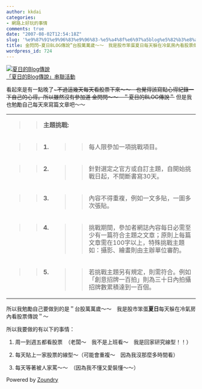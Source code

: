 ```yaml
---
author: kkdai
categories:
- 網路上好玩的事情
comments: true
date: "2007-08-02T12:54:18Z"
slug: '%e9%87%91%e9%96%83%e9%96%83-%e5%a4%8f%e6%97%a5blog%e5%82%b3%e8%aa%aa%e5%8f%b0%e8%82%a1%e8%90%ac%e8%90%ac%e6%ad%b2%ef%bd%9e%ef%bd%9e%e3%80%80%e6%88%91%e6%98%af%e8%82%a1%e5%b8%82%e7%ac%a8%e8%9b%8b'
title: 金閃閃—夏日BLOG傳說”台股萬萬歲～～　我是股市笨蛋夏日每天躲在冷氣房內看股票傳說”
wordpress_id: 724
---
```



[![夏日的Blog傳說](http://blog.roodo.com/summer2007/2026b6b7.gif)](http://summer.blog.roodo.com)[  
「夏日的Blog傳說」串聯活動](http://summer.blog.roodo.com/tagging)


  
看起來是有一點晚了~~~不過這幾天每天看股票下來～～　也覺得該寫點心得紀錄一下自己的心得。所以雖然沒有參加道 金閃閃～～　＂夏日的BLOG傳說＂~~ 但是我也勉勵自己每天來寫篇文章吧～～


<table cellpadding="3" width="100%" border="0" cellspacing="0" class="f12" >
<tbody >
<tr >

<td colspan="2" style="line-height:125%;" align="left" valign="top" >


<blockquote>

> 
> **主題挑戰:**
> 
> 
</blockquote>



</td>
</tr>
<tr >

<td style="line-height:125%;" align="left" valign="top" >


<blockquote>

> 
> **1.**
> 
> 
</blockquote>



</td>

<td style="line-height:125%;" align="left" >


<blockquote>

> 
> 每人限參加一項挑戰項目。
> 
> 
</blockquote>



</td>
</tr>
<tr >

<td width="10" style="line-height:125%;" align="left" valign="top" >


<blockquote>

> 
> **2.**
> 
> 
</blockquote>



</td>

<td style="line-height:125%;" align="left" >


<blockquote>

> 
> 針對選定之官方或自訂主題，自開始挑戰日起，不間斷書寫30天。
> 
> 
</blockquote>



</td>
</tr>
<tr >

<td width="10" style="line-height:125%;" align="left" valign="top" >


<blockquote>

> 
> **3.**
> 
> 
</blockquote>



</td>

<td style="line-height:125%;" align="left" >


<blockquote>

> 
> 內容不得重複，例如一文多貼，一圖多次張貼。
> 
> 
</blockquote>



</td>
</tr>
<tr >

<td width="10" style="line-height:125%;" align="left" valign="top" >


<blockquote>

> 
> **4.**
> 
> 
</blockquote>



</td>

<td style="line-height:125%;" align="left" >


<blockquote>

> 
> 挑戰期間，參加者網誌內容每日必需至少有一篇符合主題之文章；原則上每篇文章需在100字以上，特殊挑戰主題如：攝影、繪畫則由主辦單位審酌。
> 
> 
</blockquote>



</td>
</tr>
<tr >

<td width="10" style="line-height:125%;" align="left" valign="top" >


<blockquote>

> 
> **5.**
> 
> 
</blockquote>



</td>

<td style="line-height:125%;" align="left" >


<blockquote>

> 
> 若挑戰主題另有規定，則需符合。例如「創意招牌一百拍」則為三十日內拍攝招牌數累積達到一百個。
> 
> 
</blockquote>



</td>
</tr>
</tbody>
</table>


所以我勉勵自己要做到的是＂台股萬萬歲～～　我是股市笨蛋**夏日**每天躲在冷氣房內看股票傳說＂～




所以我要做的有以下的事情：






  1. 周一到週五都看股票　（老闆～　我不是上班看～　我是回家研究線型！！）


  2. 每天貼上一家股票的線型～（可能會重複～　因為我沒那麼多時間看）


  3. 每天等著被人家罵～～　（因為我不懂又愛裝懂～～）


  


Powered by [Zoundry](http://www.zoundry.com)
